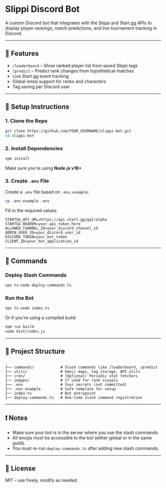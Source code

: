 # Slippi Discord Bot

A custom Discord bot that integrates with the Slippi and Start.gg APIs to display player rankings, match predictions, and live tournament tracking in Discord.

---

## 🔧 Features

- `/leaderboard` – Show ranked player list from saved Slippi tags
- `/predict` – Predict rank changes from hypothetical matches
- Live Start.gg event tracking
- Global emoji support for ranks and characters
- Tag saving per Discord user

---

## 🚀 Setup Instructions

### 1. Clone the Repo

```bash
git clone https://github.com/YOUR_USERNAME/slippi-bot.git
cd slippi-bot
```

### 2. Install Dependencies

```bash
npm install
```

Make sure you're using **Node.js v18+**

### 3. Create `.env` File

Create a `.env` file based on `.env.example`:

```bash
cp .env.example .env
```

Fill in the required values:

```
STARTGG_API_URL=https://api.start.gg/gql/alpha
STARTGG_BEARER=your_api_token_here
ALLOWED_CHANNEL_ID=your_discord_channel_id
ADMIN_USER_ID=your_discord_user_id
DISCORD_TOKEN=your_bot_token
CLIENT_ID=your_bot_application_id
```

---

## 🧪 Commands

### Deploy Slash Commands

```bash
npx ts-node deploy-commands.ts
```

### Run the Bot

```bash
npx ts-node index.ts
```

Or if you're using a compiled build:

```bash
npm run build
node dist/index.js
```

---

## 📁 Project Structure

```
.
├── commands/            # Slash commands like /leaderboard, /predict
├── utils/               # Emoji maps, tag storage, API utils
├── cron/                # (Optional) Periodic stat fetchers
├── images/              # If used for rank visuals
├── .env                 # Your secrets (not committed)
├── .env.example         # Safe template for setup
├── index.ts             # Bot entrypoint
├── deploy-commands.ts   # One-time slash command registration
```

---

## ❗ Notes

- Make sure your bot is in the server where you use the slash commands.
- All emojis must be accessible to the bot (either global or in the same guild).
- You must re-run `deploy-commands.ts` after adding new slash commands.

---

## 📜 License

MIT – use freely, modify as needed.
